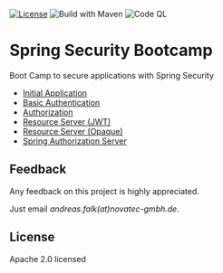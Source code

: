 [![License](https://img.shields.io/badge/License-Apache%20License%202.0-brightgreen.svg)][1]
![Build with Maven](https://github.com/chensoul/spring-security-bootcamp/actions/workflows/build.yml/badge.svg)
![Code QL](https://github.com/chensoul/spring-security-bootcamp/actions/workflows/codeql.yml/badge.svg)

# Spring Security Bootcamp

Boot Camp to secure applications with Spring Security

* [Initial Application](0-initial-app/README.md)
* [Basic Authentication](1-basic-authentication/README.md)
* [Authorization](2-authorization/README.md)
* [Resource Server (JWT)](3-resource-server-jwt/README.md)
* [Resource Server (Opaque)](4-resource-server-opaque/README.md)
* [Spring Authorization Server](5-authorization-server/README.md)

## Feedback

Any feedback on this project is highly appreciated.

Just email _andreas.falk(at)novatec-gmbh.de_.

## License

Apache 2.0 licensed

[1]:http://www.apache.org/licenses/LICENSE-2.0.txt
